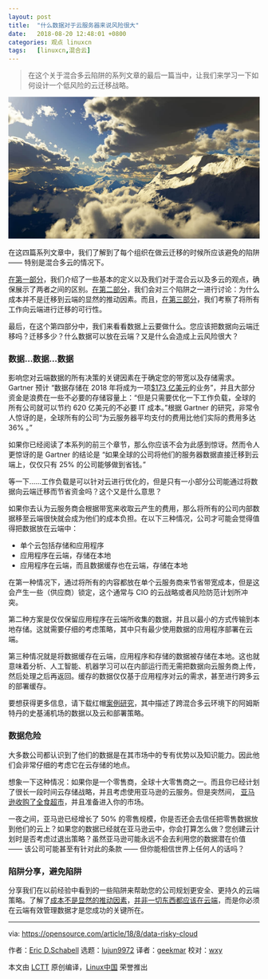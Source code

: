 ```yaml
---
layout: post
title:	"什么数据对于云服务器来说风险很大"
date:	2018-08-20 12:48:01 +0800 
categories:	观点 linuxcn 
tags:	[linuxcn,混合云]
---
```




> 
> 在这个关于混合多云陷阱的系列文章的最后一篇当中，让我们来学习一下如何设计一个低风险的云迁移战略。
> 
> 
> 


![](/Asserts/Images/album/201808/20/124744rl09ou91sorsl0fu.jpg)


在这四篇系列文章中，我们了解到了每个组织在做云迁移的时候所应该避免的陷阱 —— 特别是混合多云的情况下。


[在第一部分](https://opensource.com/article/18/4/pitfalls-hybrid-multi-cloud)，我们介绍了一些基本的定义以及我们对于混合云以及多云的观点，确保展示了两者之间的区别。[在第二部分](https://opensource.com/article/18/6/reasons-move-to-cloud)，我们会对三个陷阱之一进行讨论：为什么成本并不是迁移到云端的显然的推动因素。而且，[在第三部分](https://opensource.com/article/18/7/why-you-cant-move-everything-cloud)，我们考察了将所有工作向云端进行迁移的可行性。


最后，在这个第四部分中，我们来看看数据上云要做什么。您应该把数据向云端迁移吗？迁移多少？什么数据可以放在云端？又是什么会造成上云风险很大？


### 数据…数据…数据


影响您对云端数据的所有决策的关键因素在于确定您的带宽以及存储需求。 Gartner 预计 “数据存储在 2018 年将成为一项[$173 亿美元](http://www.businessinsider.com/companies-waste-62-billion-on-the-cloud-by-paying-for-storage-they-dont-need-according-to-a-report-2017-11)的业务”，并且大部分资金是浪费在一些不必要的存储容量上：“但是只需要优化一下工作负载，全球的所有公司就可以节约 620 亿美元的不必要 IT 成本。”根据 Gartner 的研究，非常令人惊讶的是，全球所有的公司“为云服务器平均支付的费用比他们实际的费用多达 36% 。”


如果你已经阅读了本系列的前三个章节，那么你应该不会为此感到惊讶。然而令人更惊讶的是 Gartner 的结论是 “如果全球的公司将他们的服务器数据直接迁移到云端上，仅仅只有 25% 的公司能够做到省钱。”


等一下……工作负载是可以针对云进行优化的，但是只有一小部分公司能通过将数据向云端迁移而节省资金吗？这个又是什么意思？


如果你去认为云服务商会根据带宽来收取云产生的费用，那么将所有的公司内部数据移至云端很快就会成为他们的成本负担。在以下三种情况，公司才可能会觉得值得把数据放在云端中：


* 单个云包括存储和应用程序
* 应用程序在云端，存储在本地
* 应用程序在云端，而且数据缓存也在云端，存储在本地


在第一种情况下，通过将所有的内容都放在单个云服务商来节省带宽成本，但是这会产生一些（供应商）锁定，这个通常与 CIO 的云战略或者风险防范计划所冲突。


第二种方案是仅仅保留应用程序在云端所收集的数据，并且以最小的方式传输到本地存储。这就需要仔细的考虑策略，其中只有最少使用数据的应用程序部署在云端。


第三种情况就是将数据缓存在云端，应用程序和存储的数据被存储在本地。这也就意味着分析、人工智能、机器学习可以在内部运行而无需把数据向云服务商上传，然后处理之后再返回。缓存的数据仅仅基于应用程序对云的需求，甚至进行跨多云的部署缓存。


要想获得更多信息，请下载红帽[案例研究](https://www.redhat.com/en/resources/amsterdam-airport-schiphol-case-study)，其中描述了跨混合多云环境下的阿姆斯特丹的史基浦机场的数据以及云和部署策略。


### 数据危险


大多数公司都认识到了他们的数据是在其市场中的专有优势以及知识能力。因此他们会非常仔细的考虑它在云存储的地点。


想象一下这种情况：如果你是一个零售商，全球十大零售商之一。而且你已经计划了很长一段时间云存储战略，并且考虑使用亚马逊的云服务。但是突然间， [亚马逊收购了全食超市](https://www.forbes.com/sites/ciocentral/2017/06/23/amazon-buys-whole-foods-now-what-the-story-behind-the-story/#33e9cc6be898)，并且准备进入你的市场。


一夜之间，亚马逊已经增长了 50% 的零售规模，你是否还会去信任把零售数据放到他们的云上？如果您的数据已经就在亚马逊云中，你会打算怎么做？您创建云计划时是否考虑过退出策略？虽然亚马逊可能永远不会去利用您的数据潜在价值 —— 该公司可能甚至有针对此的条款 —— 但你能相信世界上任何人的话吗？


### 陷阱分享，避免陷阱


分享我们在以前经验中看到的一些陷阱来帮助您的公司规划更安全、更持久的云端策略。了解了[成本不是显然的推动因素](https://opensource.com/article/18/6/reasons-move-to-cloud)，[并非一切东西都应该在云端](https://opensource.com/article/18/7/why-you-cant-move-everything-cloud)，而是你必须在云端有效管理数据才是您成功的关键所在。




---


via: <https://opensource.com/article/18/8/data-risky-cloud>


作者：[Eric D.Schabell](https://opensource.com/users/eschabell) 选题：[lujun9972](https://github.com/lujun9972) 译者：[geekmar](https://github.com/geekmar) 校对：[wxy](https://github.com/wxy)


本文由 [LCTT](https://github.com/LCTT/TranslateProject) 原创编译，[Linux中国](https://linux.cn/) 荣誉推出
